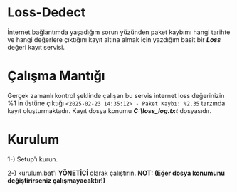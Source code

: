 # Loss-Dedect
İnternet bağlantımda yaşadığım sorun yüzünden paket kaybımı hangi tarihte ve hangi değerlere çıktığını kayıt altına almak için yazdığım basit bir ***Loss*** değeri kayıt servisi.

# Çalışma Mantığı
Gerçek zamanlı kontrol şeklinde çalışan bu servis internet loss değerinizin %1 in üstüne çıktığı ```<2025-02-23 14:35:12> - Paket Kaybı: %2.35``` tarzında kayıt oluşturmaktadır. Kayıt dosya konumu ***C:\loss_log.txt*** dosyasıdır.

# Kurulum
1-) Setup'ı kurun.

2-) kurulum.bat'ı **YÖNETİCİ** olarak çalıştırın.
**NOT: (Eğer dosya konumunu değiştirirseniz çalışmayacaktır!)**
